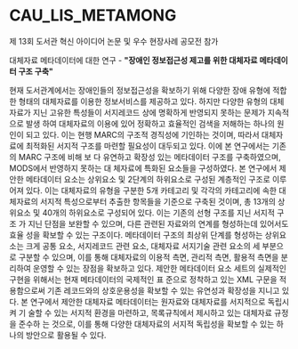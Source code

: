 # CAU_LIS_METAMONG
제 13회 도서관 혁신 아이디어 논문 및 우수 현장사례 공모전 참가

대체자료 메타데이터에 대한 연구 - **"장애인 정보접근성 제고를 위한 대체자료 메타데이터 구조 구축"**

현재 도서관계에서는 장애인들의 정보접근성을 확보하기 위해 다양한 장애 유형에 적합한 형태의 대체자료를 이용한 정보서비스를 제공하고 있다. 하지만 다양한 유형의 대체자료가 지닌 고유한 특성들이 서지레코드 상에 명확하게 반영되지 못하는 문제가 지속적으로 발생 하여 대체자료의 이용에 있어 정확하고 효율적인 검색을 저해하는 하나의 원인이 되고 있다. 이는 현행 MARC의 구조적 경직성에 기인하는 것이며, 따라서 대체자료에 최적화된 서지적 구조를 마련할 필요성이 대두되고 있다. 이에 본 연구에서는 기존의 MARC 구조에 비해 보 다 유연하고 확장성 있는 메타데이터 구조를 구축하였으며, MODS에서 반영하지 못하는 대 체자료에 특화된 요소들을 구성하였다. 본 연구에서 제안한 메타데이터 요소는 상위요소 및 2단계의 하위요소로 구성된 계층적인 구조로 이루어져 있다. 이는 대체자료의 유형을 구분한 5개 카테고리 및 각각의 카테고리에 속한 대체자료의 서지적 특성으로부터 추출한 항목들을 기준으로 구축된 것이며, 총 13개의 상위요소 및 40개의 하위요소로 구성되어 있다. 이는 기존의 선형 구조를 지닌 서지적 구조 가 지닌 단점을 보완할 수 있으며, 다른 관련된 자료와의 연계를 형성하는데 있어서도 효율 성을 확보할 수 있는 구조이다. 메타데이터 구조의 최상위 단계를 형성하는 상위요소는 크게 공통 요소, 서지레코드 관련 요소, 대체자료 서지기술 관련 요소의 세 부분으로 구분할 수 있으며, 이를 통해 대체자료의 이용적 측면, 관리적 측면, 활용적 측면을 분리하여 운영할 수 있는 장점을 확보하고 있다. 제안한 메타데이터 요소 세트의 실제적인 구현을 위해서는 현재 메타데이터의 국제적인 표 준으로 정착하고 있는 XML 구문을 적용함으로써 기존 레코드와의 상호운용성을 확보할 수 있는 유연성과 확장성을 지니고 있다. 본 연구에서 제안한 대체자료 메타데이터는 원자료와 대체자료를 서지적으로 독립시켜 기 술할 수 있는 서지적 환경을 마련하고, 목록규칙에서 제시하고 있는 대체자료 규정을 준수하 는 것으로, 이를 통해 다양한 대체자료의 서지적 독립성을 확보할 수 있는 하나의 방안으로 활용될 수 있다.

